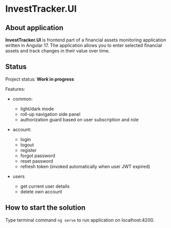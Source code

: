 # InvestTracker.UI
## About application

**InvestTracker.UI** is frontend part of a financial assets monitoring application written in Angular 17.
The application allows you to enter selected financial assets and track changes in their value over time. 

## Status
Project status: **Work in progress**

Features:
- common:
  - light/dark mode
  - roll-up navigation side panel
  - authorization guard based on user subscription and role

- account:
  - login
  - logout
  - register
  - forgot password
  - reset password
  - refresh token (invoked automatically when user JWT expired)

- users
  - get current user details
  - delete own account

## How to start the solution
Type terminal command `ng serve` to run application on localhost:4200.
